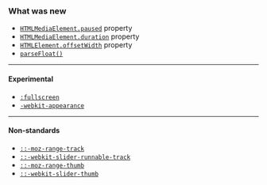 ### What was new

- [`HTMLMediaElement.paused`](https://developer.mozilla.org/en-US/docs/Web/API/HTMLMediaElement/paused) property
- [`HTMLMediaElement.duration`](https://developer.mozilla.org/en-US/docs/Web/API/HTMLMediaElement/duration) property
- [`HTMLElement.offsetWidth`](https://developer.mozilla.org/en-US/docs/Web/API/HTMLElement/offsetWidth) property
- [`parseFloat()`](https://developer.mozilla.org/en-US/docs/Web/JavaScript/Reference/Global_Objects/parseFloat)

---
#### Experimental 

- [`:fullscreen`](https://developer.mozilla.org/en-US/docs/Web/CSS/:fullscreen)
- [`-webkit-appearance`](https://developer.mozilla.org/en-US/docs/Web/CSS/-moz-appearance)
---
#### Non-standards

- [`::-moz-range-track`](https://developer.mozilla.org/en-US/docs/Web/CSS/::-moz-range-track)
- [`::-webkit-slider-runnable-track`](https://developer.mozilla.org/en-US/docs/Web/CSS/::-webkit-slider-runnable-track)
- [`::-moz-range-thumb`](https://developer.mozilla.org/en-US/docs/Web/CSS/::-moz-range-thumb)
- [`::-webkit-slider-thumb`](https://developer.mozilla.org/en-US/docs/Web/CSS/::-webkit-slider-thumb)